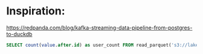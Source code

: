 # Inspiration:
https://redpanda.com/blog/kafka-streaming-data-pipeline-from-postgres-to-duckdb

```sql
SELECT count(value.after.id) as user_count FROM read_parquet('s3://lakehouse/user-payments/debezium.public.user-*');
```
